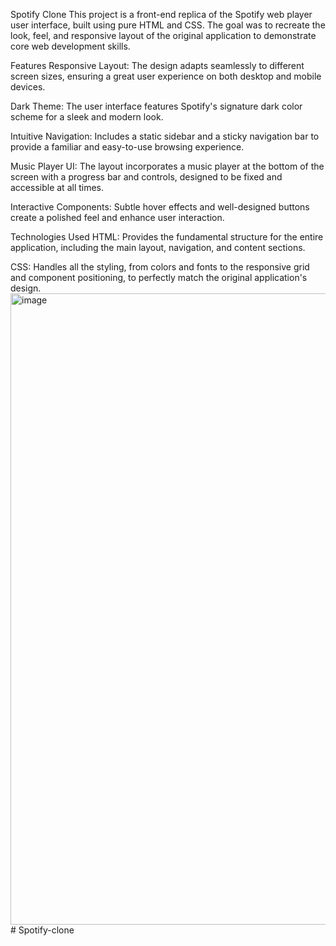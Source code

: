 Spotify Clone
This project is a front-end replica of the Spotify web player user interface, built using pure HTML and CSS. The goal was to recreate the look, feel, and responsive layout of the original application to demonstrate core web development skills.

Features
Responsive Layout: The design adapts seamlessly to different screen sizes, ensuring a great user experience on both desktop and mobile devices.

Dark Theme: The user interface features Spotify's signature dark color scheme for a sleek and modern look.

Intuitive Navigation: Includes a static sidebar and a sticky navigation bar to provide a familiar and easy-to-use browsing experience.

Music Player UI: The layout incorporates a music player at the bottom of the screen with a progress bar and controls, designed to be fixed and accessible at all times.

Interactive Components: Subtle hover effects and well-designed buttons create a polished feel and enhance user interaction.

Technologies Used
HTML: Provides the fundamental structure for the entire application, including the main layout, navigation, and content sections.

CSS: Handles all the styling, from colors and fonts to the responsive grid and component positioning, to perfectly match the original application's design.
<img width="1916" height="1010" alt="image" src="https://github.com/user-attachments/assets/562bc2d3-ca67-4603-b438-0f2b9fe8165c" /># Spotify-clone

